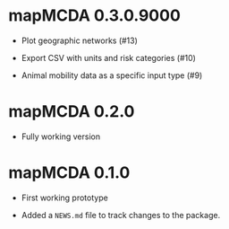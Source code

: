 # mapMCDA 0.3.0.9000

* Plot geographic networks (#13)

* Export CSV with units and risk categories (#10)

* Animal mobility data as a specific input type (#9)


# mapMCDA 0.2.0

* Fully working version


# mapMCDA 0.1.0

* First working prototype

* Added a `NEWS.md` file to track changes to the package.




